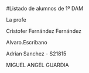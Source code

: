 #Listado de alumnos de 1º DAM

La profe

Cristofer Fernández Fernández

Alvaro.Escribano

Adrian Sanchez - S21815

MIGUEL ANGEL GUARDIA


